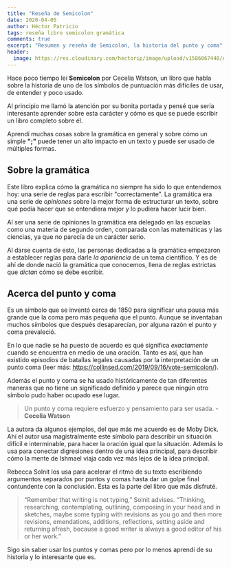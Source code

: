 ```yaml
---
title: "Reseña de Semicolon"
date: 2020-04-05
author: Héctor Patricio
tags: reseña libro semicolon gramática
comments: true
excerpt: "Resumen y reseña de Semicolon, la historia del punto y coma"
header:
  image: https://res.cloudinary.com/hectorip/image/upload/v1586067440/A9C63266-764C-4489-A727-4AA746730EBC_bgigv0.jpg
---
```


Hace poco tiempo leí **Semicolon** por Cecelia Watson, un libro que habla sobre la historia de uno de los símbolos de puntuación más difíciles de usar, de entender y poco usado.

Al principio me llamó la atención por su bonita portada y pensé que sería interesante aprender sobre esta carácter y cómo es que se puede  escribir un libro completo sobre él.

Aprendí muchas cosas sobre la gramática en general y sobre cómo un simple **";"** puede tener un alto impacto en un texto y puede ser usado de múltiples formas.

## Sobre la gramática

Este libro explica cómo la gramática no siempre ha sido lo que entendemos hoy: una serie de reglas para escribir "correctamente". La gramática era una serie de _opiniones_ sobre la mejor forma de estructurar un texto, sobre qué podía hacer que se entendiera mejor y lo pudiera hacer lucir bien.

Al ser una serie de opiniones la gramática era delegado en las escuelas como una materia de segundo orden, comparada con las matemáticas y las ciencias, ya que no parecía de un carácter serio.

Al darse cuenta de esto, las personas dedicadas a la gramática empezaron a establecer reglas para darle _la apariencia_ de un tema científico. Y es de ahí de donde nació la gramática que conocemos, llena de reglas estrictas que _dictan_ cómo se debe escribir.

## Acerca del punto y coma

Es un símbolo que se inventó cerca de 1850 para significar una pausa más grande que la coma pero más pequeña que el punto. Aunque se inventaban muchos símbolos que después desaparecían, por alguna razón el punto y coma prevaleció.

En lo que nadie se ha puesto de acuerdo es qué significa _exactamente_ cuando se encuentra en medio de una oración. Tanto es así, que han existido episodios de batallas legales causadas por la interpretación de un punto coma (leer más: https://collinsed.com/2019/09/16/vote-semicolon/).

Además el punto y coma se ha usado históricamente de tan diferentes maneras que no tiene un significado definido y parece que ningún otro símbolo pudo haber ocupado ese lugar.

> Un punto y coma requiere esfuerzo y pensamiento para ser usada. - **Cecelia Watson**

La autora da algunos ejemplos, del que más me acuerdo es de Moby Dick. Ahí el autor usa magistralmente este símbolo para describir un situación difícil e interminable, para hacer la oración igual que la situación. Además lo usa para conectar digresiones dentro de una idea principal, para describir cómo la mente de Ishmael viaja cada vez más lejos de la idea principal.

Rebecca Solnit los usa para acelerar el ritmo de su texto escribiendo argumentos separados por puntos y comas hasta dar un golpe final contundente con la conclusión. Esta es la parte del libro que más disfruté.

> “Remember that writing is not typing,” Solnit advises. “Thinking, researching, contemplating, outlining, composing in your head and in sketches, maybe some typing with revisions as you go and then more revisions, emendations, additions, reflections, setting aside and returning afresh, because a good writer is always a good editor of his or her work.”

Sigo sin saber usar los puntos y comas pero por lo menos aprendí de su historia y lo interesante que es.
